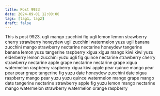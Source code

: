```yaml
---
title: Post 9923
date: 2024-09-01 12:00:00
tags: [tag1, tag2]
draft: false
---
```

This is post 9923.
ugli
mango
zucchini
fig
ugli
lemon
lemon
strawberry
cherry
strawberry
honeydew
ugli
zucchini
watermelon
yuzu
ugli
banana
zucchini
mango
strawberry
nectarine
nectarine
honeydew
tangerine
banana
lemon
yuzu
tangerine
raspberry
xigua
xigua
mango
kiwi
kiwi
yuzu
elderberry
lemon
zucchini
yuzu
ugli
fig
quince
nectarine
strawberry
cherry
strawberry
nectarine
apple
grape
nectarine
nectarine
grape
xigua
watermelon
raspberry
raspberry
xigua
kiwi
apple
pear
quince
mango
pear
pear
pear
grape
tangerine
fig
yuzu
date
honeydew
zucchini
date
xigua
raspberry
mango
pear
yuzu
yuzu
quince
watermelon
mango
grape
mango
date
tangerine
nectarine
strawberry
apple
fig
yuzu
lemon
mango
nectarine
mango
watermelon
strawberry
watermelon
orange
raspberry
